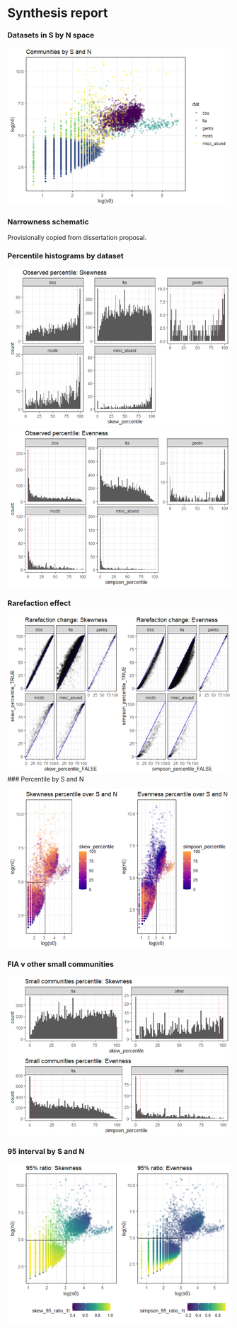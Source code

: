 Synthesis report
================

### Datasets in S by N space

![](figs2_files/figure-gfm/datasets%20in%20s%20and%20n%20space-1.png)<!-- -->

### Narrowness schematic

Provisionally copied from dissertation proposal.

### Percentile histograms by dataset

![](figs2_files/figure-gfm/percentile%20by%20dataset-1.png)<!-- -->![](figs2_files/figure-gfm/percentile%20by%20dataset-2.png)<!-- -->

### Rarefaction effect

![](figs2_files/figure-gfm/rarefaction-1.png)<!-- --> \#\#\# Percentile
by S and N

![](figs2_files/figure-gfm/percentile%20s%20and%20n-1.png)<!-- -->

### FIA v other small communities

![](figs2_files/figure-gfm/small%20community%20comparison-1.png)<!-- -->

### 95 interval by S and N

![](figs2_files/figure-gfm/ratio%20v%20s%20and%20n-1.png)<!-- -->
